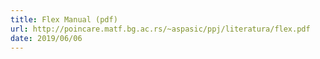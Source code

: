 ```yaml
---
title: Flex Manual (pdf)
url: http://poincare.matf.bg.ac.rs/~aspasic/ppj/literatura/flex.pdf
date: 2019/06/06
---
```

